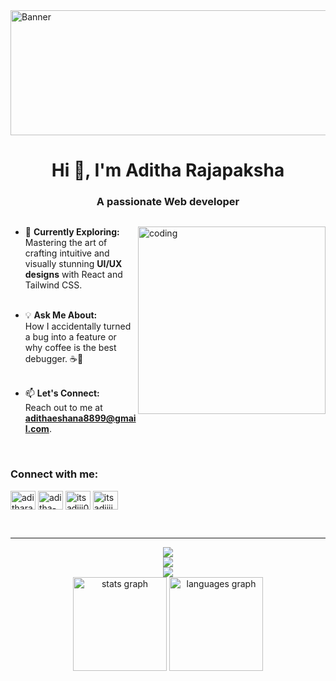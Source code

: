 <img src="https://media3.giphy.com/media/v1.Y2lkPTc5MGI3NjExOG41aWhibXhkZ2VwNGR2anJ6dHhuMXY0dGlsdWdvam50aHptejFzYiZlcD12MV9pbnRlcm5hbF9naWZfYnlfaWQmY3Q9Zw/NKEt9elQ5cR68/giphy.webp" align="center" alt="Banner" height="200" width="2000">


<h1 align="center">Hi 👋, I'm Aditha Rajapaksha</h1>
<h3 align="center">A passionate Web developer</h3>


<p align="left"> <a href="https://twitter.com/" target="blank"><img src="https://img.shields.io/twitter/follow/?logo=twitter&style=for-the-badge" alt="" /></a> </p>

- 🌱 **Currently Exploring:**                                     <img align="right" alt="coding" width="300"  
src="https://camo.githubusercontent.com/4d9f5ecceb711eec6e2018f38a5677dc657c9738d4a65ba3b928c41c0a45b439/68747470733a2f2f6d69726f2e6d656469756d2e636f6d2f6d61782f313336302f302a37513379765349765f7430696f4a2d5a2e676966">
  <br>Mastering the art of crafting intuitive and visually stunning **UI/UX designs** with React and Tailwind CSS. <br><br>

- 💡 **Ask Me About:**  
  How I accidentally turned a bug into a feature or why coffee is the best debugger. ☕🐞 <br><br> 

- 📫 **Let's Connect:**  
  Reach out to me at **[adithaeshana8899@gmail.com](mailto:adithaeshana8899@gmail.com)**.
  

<br>
<h3 align="left">Connect with me:</h3>
<p align="left">
<a href="https://twitter.com/aditharajapaksh" target="blank"><img align="center" src="https://raw.githubusercontent.com/rahuldkjain/github-profile-readme-generator/master/src/images/icons/Social/twitter.svg" alt="aditharajapaksh" height="30" width="40" /></a>
<a href="https://linkedin.com/in/Aditha-Rajapaksha" target="blank"><img align="center" src="https://raw.githubusercontent.com/rahuldkjain/github-profile-readme-generator/master/src/images/icons/Social/linked-in-alt.svg" alt="aditha-rajapaksha" height="30" width="40" /></a>
<a href="https://fb.com/itsadiii001" target="blank"><img align="center" src="https://raw.githubusercontent.com/rahuldkjain/github-profile-readme-generator/master/src/images/icons/Social/facebook.svg" alt="itsadiii001" height="30" width="40" /></a>
<a href="https://instagram.com/itsadiiii__" target="blank"><img align="center" src="https://raw.githubusercontent.com/rahuldkjain/github-profile-readme-generator/master/src/images/icons/Social/instagram.svg" alt="itsadiiii__" height="30" width="40" /></a>
</p>
<br>
<hr>

<div align="center">
    <img src="https://skillicons.dev/icons?i=react,nodejs,tailwind,html,css" /><br>
    <img src="https://skillicons.dev/icons?i=js,java,py,mongodb,mysql,git,figma" /><br>
  <img src="https://skillicons.dev/icons?i=vscode,androidstudio" />
</div>


<div align="center">
     <img src="https://github-readme-stats.vercel.app/api?username=ad1tha&hide_title=false&hide_rank=false&show_icons=true&include_all_commits=true&count_private=true&disable_animations=false&theme=dracula&locale=en&hide_border=true&order=1" height="150" alt="stats graph"  />
     <img src="https://github-readme-stats.vercel.app/api/top-langs?username=ad1tha&locale=en&hide_title=false&layout=compact&card_width=320&langs_count=7&theme=dracula&hide_border=true&order=2" height="150" alt="languages graph"  />
</div>     
